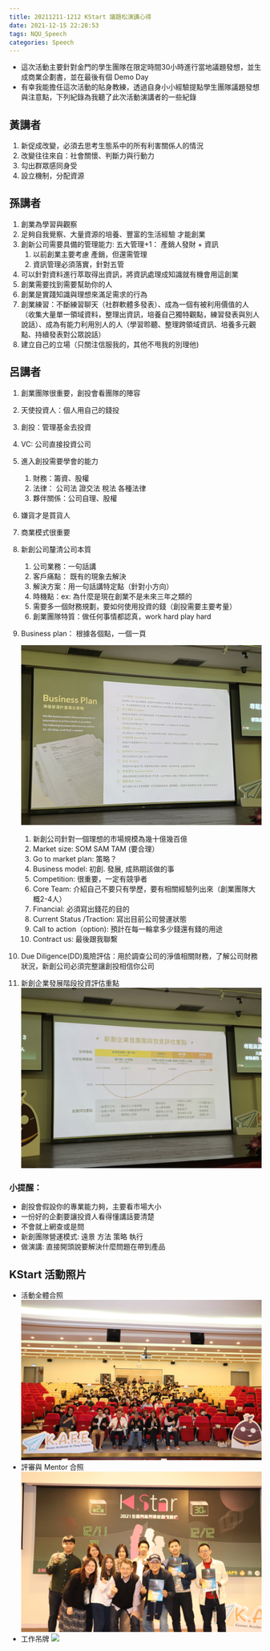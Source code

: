 ```yaml
---
title: 20211211-1212 KStart 議題松演講心得
date: 2021-12-15 22:28:53
tags: NQU_Speech
categories: Speech
---
```

* 這次活動主要針對金門的學生團隊在限定時間30小時進行當地議題發想，並生成商業企劃書，並在最後有個 Demo Day
* 有幸我能擔任這次活動的貼身教練，透過自身小小經驗提點學生團隊議題發想與注意點，下列紀錄為我聽了此次活動演講者的一些紀錄

## 黃講者

1. 新促成改變，必須去思考生態系中的所有利害關係人的情況
2. 改變往往來自：社會關懷、判斷力與行動力
3. 勾出群眾感同身受
4. 設立機制，分配資源

## 孫講者

1. 創業為學習與觀察
2. 足夠自我覺察、大量資源的培養、豐富的生活經驗 才能創業
3. 創新公司需要具備的管理能力: 五大管理+1： 產銷人發財 + 資訊
    1. 以前創業主要考慮 產銷，但還需管理
    2. 資訊管理必須落實，針對五管
4. 可以針對資料進行萃取得出資訊，將資訊處理成知識就有機會用這創業
5. 創業需要找到需要幫助你的人
6. 創業是實踐知識與理想來滿足需求的行為
7. 創業練習：不斷練習聊天（社群軟體多發表）、成為一個有被利用價值的人（收集大量單一領域資料，整理出資訊，培養自己獨特觀點，練習發表與別人說話）、成為有能力利用別人的人（學習聆聽、整理跨領域資訊、培養多元觀點、持續發表對公眾說話）
8. 建立自己的立場（只關注信服我的，其他不甩我的別理他)

## 呂講者

1. 創業團隊很重要，創投會看團隊的陣容
2. 天使投資人：個人用自己的錢投
3. 創投：管理基金去投資
4. VC: 公司直接投資公司
5. 進入創投需要學會的能力
    1. 財務：籌資、股權
    2. 法律： 公司法 證交法 稅法 各種法律
    3. 夥伴關係：公司自理、股權
6. 嫌貨才是買貨人
7. 商業模式很重要
8. 新創公司釐清公司本質
    1. 公司業務：一句話講
    2. 客戶痛點： 既有的現象去解決
    3. 解決方案：用一句話講特定點（針對小方向）
    4. 時機點：ex: 為什麼是現在創業不是未來三年之類的
    5. 需要多一個財務規劃，要如何使用投資的錢（創投需要主要考量）
    6. 創業團隊特質：做任何事情都認真，work hard play hard
9.  Business plan： 根據各個點，一個一頁
 
    ![](\images\20211211議題松\呂湘媃_準備營運企劃書與剪報.jpg)
    
    1. 新創公司針對一個理想的市場規模為幾十億幾百億
    2. Market size: SOM SAM TAM (要合理）
    3. Go to market plan: 策略？
    4. Business model: 初創. 發展, 成熟期該做的事
    5. Competition: 很重要，一定有競爭者
    6. Core Team: 介紹自己不要只有學歷，要有相關經驗列出來（創業團隊大概2-4人）
    7. Financial: 必須寫出錢花的目的
    8. Current Status /Traction: 寫出目前公司營運狀態
    9. Call to action（option): 預計在每一輪拿多少錢還有錢的用途
    10. Contract us: 最後跟我聯繫
10.  Due Diligence(DD)風險評估：用於調查公司的淨值相關財務，了解公司財務狀況，新創公司必須完整讓創投相信你公司
11. 新創企業發展階段投資評估重點
![](\images\20211211議題松\新創評估重點.jpg)
### 小提醒：

- 創投會假設你的專業能力夠，主要看市場大小
- 一份好的企劃要讓投資人看得懂講話要清楚
- 不會就上網查或是問
- 新創團隊營運模式: 遠景 方法 策略 執行
- 做演講: 直接開頭說要解決什麼問題在帶到產品

## KStart 活動照片
* 活動全體合照
![](\images\20211211議題松\議題松大合照.JPG)
* 評審與 Mentor 合照
![](\images\20211211議題松\議題松評審與mentor合照.JPG)
* 工作吊牌
![](\images\20211211議題松\貼身教練吊牌.JPG)